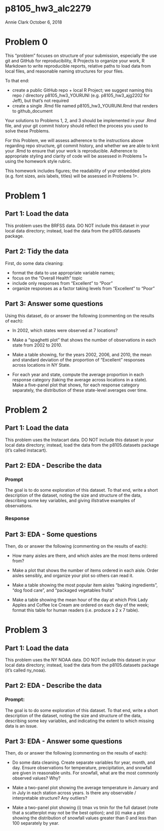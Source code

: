 p8105\_hw3\_alc2279
================
Annie Clark
October 6, 2018

Problem 0
=========

This “problem” focuses on structure of your submission, especially the use git and GitHub for reproducibility, R Projects to organize your work, R Markdown to write reproducible reports, relative paths to load data from local files, and reasonable naming structures for your files.

To that end:

-   create a public GitHub repo + local R Project; we suggest naming this repo / directory p8105\_hw3\_YOURUNI (e.g. p8105\_hw3\_ajg2202 for Jeff), but that’s not required
-   create a single .Rmd file named p8105\_hw3\_YOURUNI.Rmd that renders to github\_document

Your solutions to Problems 1, 2, and 3 should be implemented in your .Rmd file, and your git commit history should reflect the process you used to solve these Problems.

For this Problem, we will assess adherence to the instructions above regarding repo structure, git commit history, and whether we are able to knit your .Rmd to ensure that your work is reproducible. Adherence to appropriate styling and clarity of code will be assessed in Problems 1+ using the homework style rubric.

This homework includes figures; the readability of your embedded plots (e.g. font sizes, axis labels, titles) will be assessed in Problems 1+.

Problem 1
=========

Part 1: Load the data
---------------------

This problem uses the BRFSS data. DO NOT include this dataset in your local data directory; instead, load the data from the p8105.datasets package.

Part 2: Tidy the data
---------------------

First, do some data cleaning:

-   format the data to use appropriate variable names;
-   focus on the “Overall Health” topic
-   include only responses from “Excellent” to “Poor”
-   organize responses as a factor taking levels from “Excellent” to “Poor”

Part 3: Answer some questions
-----------------------------

Using this dataset, do or answer the following (commenting on the results of each):

-   In 2002, which states were observed at 7 locations?

-   Make a “spaghetti plot” that shows the number of observations in each state from 2002 to 2010.

-   Make a table showing, for the years 2002, 2006, and 2010, the mean and standard deviation of the proportion of “Excellent” responses across locations in NY State.

-   For each year and state, compute the average proportion in each response category (taking the average across locations in a state). Make a five-panel plot that shows, for each response category separately, the distribution of these state-level averages over time.

Problem 2
=========

Part 1: Load the data
---------------------

This problem uses the Instacart data. DO NOT include this dataset in your local data directory; instead, load the data from the p8105.datasets package (it’s called instacart).

Part 2: EDA - Describe the data
-------------------------------

### Prompt

The goal is to do some exploration of this dataset. To that end, write a short description of the dataset, noting the size and structure of the data, describing some key variables, and giving illstrative examples of observations.

### Response

Part 3: EDA - Some questions
----------------------------

Then, do or answer the following (commenting on the results of each):

-   How many aisles are there, and which aisles are the most items ordered from?

-   Make a plot that shows the number of items ordered in each aisle. Order aisles sensibly, and organize your plot so others can read it.

-   Make a table showing the most popular item aisles “baking ingredients”, “dog food care”, and “packaged vegetables fruits”

-   Make a table showing the mean hour of the day at which Pink Lady Apples and Coffee Ice Cream are ordered on each day of the week; format this table for human readers (i.e. produce a 2 x 7 table).

Problem 3
=========

Part 1: Load the data
---------------------

This problem uses the NY NOAA data. DO NOT include this dataset in your local data directory; instead, load the data from the p8105.datasets package (it’s called ny\_noaa).

Part 2: EDA - Describe the data
-------------------------------

### Prompt:

The goal is to do some exploration of this dataset. To that end, write a short description of the dataset, noting the size and structure of the data, describing some key variables, and indicating the extent to which missing data is an issue.

Part 3: EDA - Answer some questions
-----------------------------------

Then, do or answer the following (commenting on the results of each):

-   Do some data cleaning. Create separate variables for year, month, and day. Ensure observations for temperature, precipitation, and snowfall are given in reasonable units. For snowfall, what are the most commonly observed values? Why?

-   Make a two-panel plot showing the average temperature in January and in July in each station across years. Is there any observable / interpretable structure? Any outliers?

-   Make a two-panel plot showing (i) tmax vs tmin for the full dataset (note that a scatterplot may not be the best option); and (ii) make a plot showing the distribution of snowfall values greater than 0 and less than 100 separately by year.
